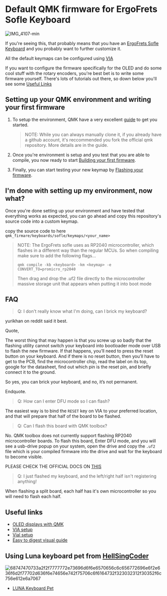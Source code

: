# Default QMK firmware for ErgoFrets Sofle Keyboard

![IMG_4107-min](https://github.com/Beato99/qmk-sofle/assets/121782036/4b2b54ee-6dae-495b-9ca5-f4f848a43b7c)

If you're seeing this, that probably means that you have an [ErgoFrets Sofle Keyboard](https://www.etsy.com/listing/1273810417/sofle-keyboard)
and you probably want to further customize it.

All the default keymaps can be configured using [VIA]()

If you want to configure the firmware specifically for the OLED and do some cool stuff with the rotary encoders,
you're best bet is to write some firmware yourself. There's lots of tutorials out there, so down below you'll see some [Useful Links](#Useful-Links)

## Setting up your QMK environment and writing your first firmware

1. To setup the environment, QMK have a very excellent [guide](https://github.com/qmk/qmk_firmware/blob/master/docs/newbs_getting_started.md) to get you started.

   > NOTE: While you can always manually clone it, if you already have a github account, it's reccommended you fork the official qmk repository. More details are in the guide.

2. Once you're environment is setup and you test that you are able to compile, you now ready to start [Building your first firmware](https://github.com/qmk/qmk_firmware/blob/master/docs/newbs_building_firmware.md).

3. Finally, you can start testing your new keymap by [Flashing your firmware](https://github.com/qmk/qmk_firmware/blob/master/docs/newbs_flashing.md).

## I'm done with setting up my environment, now what?

Once you're done setting up your environment and have tested that everything works as expected, you can go ahead and copy this repository's source code into a custom keymap.

copy the source code to here `qmk_firmare/keyboards/sofle/keymaps/<your_name>`

> NOTE: The ErgoFrets sofle uses as RP2040 microcontroller, which flashes in a different way than the regular MCUs. So when compiling make sure to add the following flags...
>
> `qmk compile -kb <keyboard> -km <keymap> -e CONVERT_TO=promicro_rp2040`
>
> Then drag and drop the .uf2 file directly to the microcontroller massive storage unit that appears when putting it into boot mode

## FAQ

> Q: I don't really know what I'm doing, can I brick my keyboard?

yurikhan on reddit said it best.

Quote,

The worst thing that may happen is that you screw up so badly that the flashing utility cannot switch your keyboard
into bootloader mode over USB to flash the new firmware.
If that happens, you’ll need to press the reset button on your keyboard. And if there is no reset button, then you’ll have to get to the PCB, find the microcontroller chip, read the label on its top, google for the datasheet, find out which pin is the reset pin, and briefly connect it to the ground.

So yes, you can brick your keyboard, and no, it’s not permanent.

Endquote.

> Q: How can I enter DFU mode so I can flash?

The easiest way is to bind the `RESET` key on VIA to your preferred location, and that will prepare that half of the board to be flashed.

> Q: Can I flash this board with QMK toolbox?

No. QMK toolbox does not currently support flashing RP2040 microcontroller boards. To flash this board,
Enter DFU mode, and you will see a usb-drive popup on your system, open the drive and copy the `.uf2` file
which is your compiled firmware into the drive and wait for the keyboard to become visible.

PLEASE CHECK THE OFFICIAL DOCS ON [THIS](https://docs.qmk.fm/#/flashing?id=raspberry-pi-rp2040-uf2)

> Q: I just flashed my keyboard, and the left/right half isn't registering anything!

When flashing a split board, each half has it's own microcontroller so you will need to flash each half.

## Useful links

- [OLED displays with QMK](https://youtu.be/OJSOEStpPIo?si=KoERjp1IAvCBEIxC)
- [VIA setup](https://youtu.be/7d5yzBOup9U?si=1MO5OTbQLLwgUlAW)
- [Vial setup](https://youtu.be/O8pdUPqPG3k?si=IrUdmYJw8IY3q91S)
- [Easy to digest visual guide](https://youtu.be/AA8fw2MbpYg?si=Xdqg4gY-U7xlSWjz)

## Using Luna keyboard pet from [HellSingCoder](https://github.com/HellSingCoder)

![68747470733a2f2f7777772e73696d6f6e6570656c6c656772696e6f2e636f6d2f77702d636f6e74656e742f75706c6f6164732f323032312f30352f6c756e612e6a7067](https://github.com/user-attachments/assets/2c79b4fe-d856-4732-987d-9428184fb997)


- [LUNA Keyboard Pet](https://github.com/HellSingCoder/qmk_firmware/tree/master/keyboards/sofle/keymaps/helltm) 
